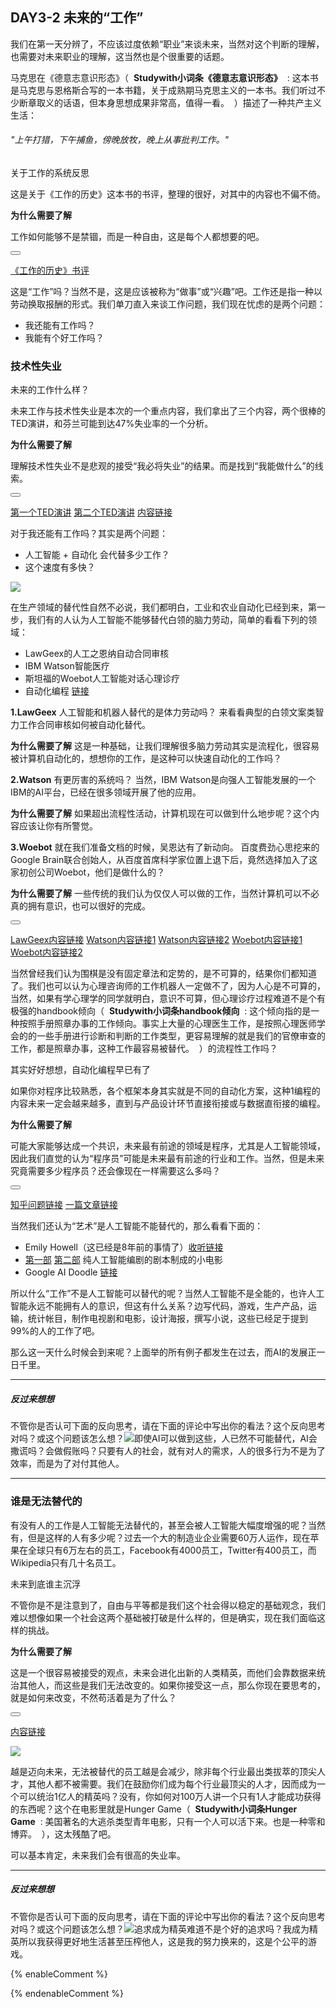 ## DAY3-2 未来的“工作”

我们在第一天分辨了，不应该过度依赖“职业”来谈未来，当然对这个判断的理解，也需要对未来职业的理解，这当然也是个很重要的话题。

马克思在《德意志意识形态》（&nbsp;&nbsp;**Studywith小词条《德意志意识形态》**&nbsp;&nbsp;:&nbsp;这本书是马克思与恩格斯合写的一本书籍，关于成熟期马克思主义的一本书。我们听过不少断章取义的话语，但本身思想成果非常高，值得一看。&nbsp;&nbsp;）描述了一种共产主义生活：
###### "上午打猎，下午捕鱼，傍晚放牧，晚上从事批判工作。"

<!--sec data-title="Studywith知识链接" data-id="section54" data-show=true ces-->

关于工作的系统反思

这是关于《工作的历史》这本书的书评，整理的很好，对其中的内容也不偏不倚。

**为什么需要了解**

工作如何能够不是禁锢，而是一种自由，这是每个人都想要的吧。

<button class="section" target="section55" show="展开具体内容" hide="收起具体内容" ></button>

<!--endsec-->

<!--sec data-title="链接内容" aria-expanded="false" data-id="section55" data-show=false ces-->

[《工作的历史》书评](https://book.douban.com/review/5086098/)

<!--endsec-->

这是“工作”吗？当然不是，这是应该被称为“做事”或“兴趣”吧。工作还是指一种以劳动换取报酬的形式。我们单刀直入来谈工作问题，我们现在忧虑的是两个问题：

* 我还能有工作吗？
* 我能有个好工作吗？

### 技术性失业

<!--sec data-title="Studywith知识链接" data-id="section56" data-show=true ces-->

未来的工作什么样？

未来工作与技术性失业是本次的一个重点内容，我们拿出了三个内容，两个很棒的TED演讲，和芬兰可能到达47%失业率的一个分析。

**为什么需要了解**

理解技术性失业不是悲观的接受“我必将失业”的结果。而是找到“我能做什么”的线索。

<button class="section" target="section57" show="展开具体内容" hide="收起具体内容" ></button>

<!--endsec-->

<!--sec data-title="链接内容" aria-expanded="false" data-id="section57" data-show=false ces-->

[第一个TED演讲](https://www.ted.com/talks/andrew_mcafee_what_will_future_jobs_look_like/transcript?language=zh-cn)
[第二个TED演讲](https://www.ted.com/talks/david_autor_why_are_there_still_so_many_jobs)
[内容链接](https://www.andersinnovations.com/zh-hans/blog/technological-unemployment-is-finland-ready-for-47-percent-unemployment/)

<!--endsec-->

对于我还能有工作吗？其实是两个问题：

* 人工智能 + 自动化 会代替多少工作？
* 这个速度有多快？

![](/assets/18.jpg)

在生产领域的替代性自然不必说，我们都明白，工业和农业自动化已经到来，第一步，我们有的人认为人工智能不能够替代白领的脑力劳动，简单的看看下列的领域：

* LawGeex的人工之恩纳自动合同审核
* IBM Watson智能医疗
* 斯坦福的Woebot人工智能对话心理诊疗
* 自动化编程 [链接](https://www.newscientist.com/article/mg23331144-500-ai-learns-to-write-its-own-code-by-stealing-from-other-programs/)

<!--sec data-title="Studywith知识链接" data-id="section58" data-show=true ces-->

**1.LawGeex**
人工智能和机器人替代的是体力劳动吗？
来看看典型的白领文案类智力工作合同审核如何被自动化替代。

**为什么需要了解**
这是一种基础，让我们理解很多脑力劳动其实是流程化，很容易被计算机自动化的，想想你的工作，是这种可以快速自动化的工作吗？

**2.Watson**
有更厉害的系统吗？
当然，IBM Watson是向强人工智能发展的一个IBM的AI平台，已经在很多领域开展了他的应用。

**为什么需要了解**
如果超出流程性活动，计算机现在可以做到什么地步呢？这个内容应该让你有所警觉。

**3.Woebot**
就在我们准备文档的时候，吴恩达有了新动向。
百度费劲心思挖来的Google Brain联合创始人，从百度首席科学家位置上退下后，竟然选择加入了这家初创公司Woebot，他们是做什么的？

**为什么需要了解**
一些传统的我们认为仅仅人可以做的工作，当然计算机可以不必真的拥有意识，也可以很好的完成。

<button class="section" target="section59" show="展开具体内容" hide="收起具体内容" ></button>

<!--endsec-->

<!--sec data-title="链接内容" aria-expanded="false" data-id="section59" data-show=false ces-->

[LawGeex内容链接](https://36kr.com/p/5070840.html)
[Watson内容链接1](http://www.sohu.com/a/131198050_618809)
[Watson内容链接2](http://www.jiemian.com/article/1177345.html)
[Woebot内容链接1](https://headshrinkerspocket.blogspot.com/2017/06/woebotai.html)
[Woebot内容链接2](https://www.leiphone.com/news/201710/wLveqpqh3cP8C66F.html)

<!--endsec-->

当然曾经我们认为围棋是没有固定章法和定势的，是不可算的，结果你们都知道了。我们也可以认为心理咨询师的工作机器人一定做不了，因为人心是不可算的，当然，如果有学心理学的同学就明白，意识不可算，但心理诊疗过程难道不是个有极强的handbook倾向（&nbsp;&nbsp;**Studywith小词条handbook倾向**&nbsp;&nbsp;:&nbsp;这个倾向指的是一种按照手册照章办事的工作倾向。事实上大量的心理医生工作，是按照心理医师学会的的一些手册进行诊断和判断的工作类型，更容易理解的就是我们的官僚审查的工作，都是照章办事，这种工作最容易被替代。&nbsp;&nbsp;）的流程性工作吗？

<!--sec data-title="Studywith知识链接" data-id="section60" data-show=true ces-->

其实好好想想，自动化编程早已有了

如果你对程序比较熟悉，各个框架本身其实就是不同的自动化方案，这种1编程的内容未来一定会越来越多，直到与产品设计环节直接衔接或与数据直衔接的编程。

**为什么需要了解**

可能大家能够达成一个共识，未来最有前途的领域是程序，尤其是人工智能领域，因此我们直觉的认为“程序员”可能是未来最有前途的行业和工作。当然，但是未来究竟需要多少程序员？还会像现在一样需要这么多吗？

<button class="section" target="section61" show="展开具体内容" hide="收起具体内容" ></button>

<!--endsec-->

<!--sec data-title="链接内容" aria-expanded="false" data-id="section61" data-show=false ces-->

[知乎问题链接](https://www.zhihu.com/question/54500288)
[一篇文章链接](https://www.newscientist.com/article/mg23331144-500-ai-learns-to-write-its-own-code-by-stealing-from-other-programs/)

<!--endsec-->

当然我们还认为“艺术”是人工智能不能替代的，那么看看下面的：

* Emily Howell（这已经是8年前的事情了）[收听链接](http://www.bilibili.com/video/av13956132/)
* [第一部](https://arstechnica.com/gaming/2016/06/an-ai-wrote-this-movie-and-its-strangely-moving/) [第二部](https://thenextweb.com/artificial-intelligence/2017/04/26/ai-movie-hasselhoff-artificial-intelligence-2/) 纯人工智能编剧的剧本制成的小电影
* Google AI Doodle [链接](https://www.theverge.com/2017/4/11/15263434/google-ai-autodraw-doodle-bot-drawing-image-recognition)

所以什么“工作”不是人工智能可以替代的呢？当然人工智能不是全能的，也许人工智能永远不能拥有人的意识，但这有什么关系？边写代码，游戏，生产产品，运输，统计帐目，制作电视剧和电影，设计海报，撰写小说，这些已经足于提到99%的人的工作了吧。

那么这一天什么时候会到来呢？上面举的所有例子都发生在过去，而AI的发展正一日千里。

---

##### 反过来想想

不管你是否认可下面的反向思考，请在下面的评论中写出你的看法？这个反向思考对吗？或这个问题该怎么想？![](/assets/40.jpg)即使AI可以做到这些，人已然不可能替代，AI会撒谎吗？会做假账吗？只要有人的社会，就有对人的需求，人的很多行为不是为了效率，而是为了对付其他人。

---

### 谁是无法替代的

有没有人的工作是人工智能无法替代的，甚至会被人工智能大幅度增强的呢？当然有，但是这样的人有多少呢？过去一个大的制造业企业需要60万人运作，现在苹果在全球只有6万左右的员工，Facebook有4000员工，Twitter有400员工，而Wikipedia只有几十名员工。

<!--sec data-title="Studywith知识链接" data-id="section64" data-show=true ces-->

未来到底谁主沉浮

不管你是不是注意到了，自由与平等都是我们这个社会得以稳定的基础观念，我们难以想像如果一个社会这两个基础被打破是什么样的，但是确实，现在我们面临这样的挑战。

**为什么需要了解**

这是一个很容易被接受的观点，未来会进化出新的人类精英，而他们会靠数据来统治其他人，而这些是我们无法改变的。如果你接受这一点，那么你现在要思考的，就是如何来改变，不然苟活着是为了什么？

<button class="section" target="section65" show="展开具体内容" hide="收起具体内容" ></button>

<!--endsec-->

<!--sec data-title="链接内容" aria-expanded="false" data-id="section65" data-show=false ces-->

[内容链接](http://book.ifeng.com/a/20161229/20818_0.shtml)

<!--endsec-->

![](/assets/19.jpg)

越是迈向未来，无法被替代的员工越是会减少，除非每个行业最出类拔萃的顶尖人才，其他人都不被需要。我们在鼓励你们成为每个行业最顶尖的人才，因而成为一个可以统治1亿人的精英吗？没有，你如何对100万人讲一个只有1人才能成功获得的东西呢？这个在电影里就是Hunger Game（&nbsp;&nbsp;**Studywith小词条Hunger Game**&nbsp;&nbsp;:&nbsp;美国著名的大逃杀类型青年电影，只有一个人可以活下来。也是一种零和博弈。&nbsp;&nbsp;），这太残酷了吧。

可以基本肯定，未来我们会有很高的失业率。

---

##### 反过来想想

不管你是否认可下面的反向思考，请在下面的评论中写出你的看法？这个反向思考对吗？或这个问题该怎么想？![](/assets/41.jpg)追求成为精英难道不是个好的追求吗？我成为精英所以我获得更好地生活甚至压榨他人，这是我的努力换来的，这是个公平的游戏。

{% enableComment %}

{% endenableComment %}


